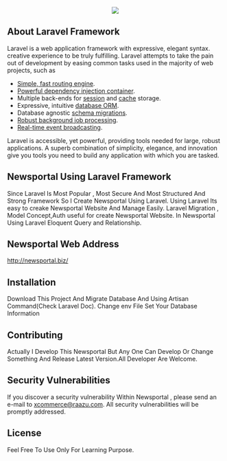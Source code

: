 <p align="center"><img src="http://raazu.com/eshop/img/logo3.png"></p>

## About Laravel Framework

Laravel is a web application framework with expressive, elegant syntax. creative experience to be truly fulfilling. Laravel attempts to take the pain out of development by easing common tasks used in the majority of web projects, such as

- [Simple, fast routing engine](https://laravel.com/docs/routing).
- [Powerful dependency injection container](https://laravel.com/docs/container).
- Multiple back-ends for [session](https://laravel.com/docs/session) and [cache](https://laravel.com/docs/cache) storage.
- Expressive, intuitive [database ORM](https://laravel.com/docs/eloquent).
- Database agnostic [schema migrations](https://laravel.com/docs/migrations).
- [Robust background job processing](https://laravel.com/docs/queues).
- [Real-time event broadcasting](https://laravel.com/docs/broadcasting).

Laravel is accessible, yet powerful, providing tools needed for large, robust applications. A superb combination of simplicity, elegance, and innovation give you tools you need to build any application with which you are tasked.

##  Newsportal Using Laravel Framework

Since Laravel Is Most Popular , Most Secure And Most Structured And Strong Framework So I Create Newsportal Using Laravel. Using Laravel Its easy to creake Newsportal Website And Manage Easily. Laravel Migration , Model Concept,Auth useful for create Newsportal Website.
In Newsportal Using Laravel Eloquent Query and Relationship.

##  Newsportal Web Address
http://newsportal.biz/

##  Installation

Download This Project And Migrate Database And Using Artisan Command(Check Laravel Doc). Change env File Set Your Database Information

## Contributing

Actually I Develop This Newsportal But Any One Can Develop Or Change Something And Release Latest Version.All Developer Are Welcome.

## Security Vulnerabilities

If you discover a security vulnerability Within Newsportal , please send an e-mail to xcommerce@raazu.com. All security vulnerabilities will be promptly addressed.

## License

Feel Free To Use Only For Learning Purpose.